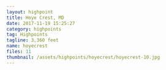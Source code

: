 ```yaml
---
layout: highpoint
title: Hoye Crest, MD
date: 2017-11-19 15:25:27
category: highpoints
tag: Highpoints
tagline: 3,360 feet
name: hoyecrest
files: 11
thumbnail: /assets/highpoints/hoyecrest/hoyecrest-10.jpg
---
```


